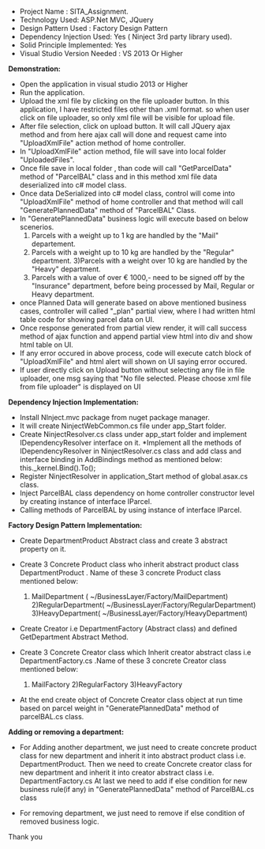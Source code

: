 * Project Name : SITA_Assignment.
 * Technology Used: ASP.Net MVC, JQuery
 * Design Pattern Used : Factory Design Pattern
 * Dependency Injection Used: Yes ( Ninject 3rd party library used).
 * Solid Principle Implemented: Yes
 * Visual Studio Version Needed : VS 2013 Or Higher
 
<b> Demonstration:</b>
 
 * Open the application in visual studio 2013 or Higher
 * Run the application.
 * Upload the xml file by clicking on the file uploader button. In this application, I have restricted files other than .xml format. so when user click on file uploader, so only xml file will be visible for upload file.
 * After file selection, click on upload button. It will call JQuery ajax method and from here ajax call will done and request came into "UploadXmlFile" action method of home controller.
 * In "UploadXmlFile" action method, file will save into local folder "UploadedFiles".
 * Once file save in local folder , than code will call "GetParcelData" method of "ParcelBAL" class and in this method xml file data deserialized into c# model class.
 * Once data DeSerialized into c# model class, control will come into "UploadXmlFile" method of home controller and that method will call "GeneratePlannedData" method of "ParcelBAL" Class.
 * In "GeneratePlannedData" business logic will execute based on below scenerios.
	1) Parcels with a weight up to 1 kg are handled by the "Mail" departement.
	2) Parcels with a weight up to 10 kg are handled by the "Regular" department.
	3)Parcels with a weight over 10 kg are handled by the "Heavy" department.
	4) Parcels with a value of over € 1000,- need to be signed off by the "Insurance" department, before being processed by Mail, Regular or Heavy department.
 * once Planned Data will generate based on above mentioned business cases, controller will called "_plan" partial view, where I had written html table code for showing parcel data on UI.
 * Once response generated from partial view render, it will call success method of ajax function and append partial view html into div and show html table on UI.
 * If any error occured in above process, code will execute catch block of "UploadXmlFile" and html alert will shown on UI saying error occured.
 * If user directly click on Upload button without selecting any file in file uploader, one msg saying that "No file selected. Please choose xml file from file uploader" is displayed on UI
 
 <b>Dependency Injection Implementation:</b>
 
 * Install NInject.mvc package from nuget package manager.
 * It will create NinjectWebCommon.cs file under app_Start folder.
 * Create NinjectResolver.cs class under app_start folder and implement IDependencyResolver interface on it.
 *Implement all the methods of IDependencyResolver in NinjectResolver.cs class and add class and interface binding in AddBindings method as mentioned below:
	this._kernel.Bind<IParcel>().To<ParcelBAL>();
 * Register NinjectResolver in application_Start method of global.asax.cs class.
 * Inject ParcelBAL class dependency on home controller constructor level by creating instance of interface IParcel.
 * Calling methods of ParcelBAL by using instance of interface IParcel.
 
 <b>Factory Design Pattern Implementation:</b>
 
 * Create DepartmentProduct Abstract class and create 3 abstract property on it.
 * Create 3 Concrete Product class who inherit abstract product class DepartmentProduct . Name of these 3 concrete Product class mentioned below:
	1) MailDepartment ( ~/BusinessLayer/Factory/MailDepartment)
	2)RegularDepartment( ~/BusinessLayer/Factory/RegularDepartment)
	3)HeavyDepartment( ~/BusinessLayer/Factory/HeavyDepartment)
 * Create Creator i.e DepartmentFactory (Abstract class) and defined GetDepartment Abstract Method.
 * Create 3 Concrete Creator class which Inherit creator abstract class i.e DepartmentFactory.cs .Name of these 3 concrete Creator class mentioned below:
	1) MailFactory
	2)RegularFactory
	3)HeavyFactory
	
 * At the end create object of Concrete Creator  class object at run time based on parcel weight in "GeneratePlannedData" method of parcelBAL.cs class.
 
 <b>Adding or removing a department:</b>
 
 * For Adding another department, we just need to create concrete product class for new department and inherit it into abstract product class i.e. DepartmentProduct.
 Then we need to create Concrete creator class for new department and inherit it into creator abstract class i.e. DepartmentFactory.cs
 At last we need to add if else condition for new business rule(if any) in "GeneratePlannedData" method of ParcelBAL.cs class
 
 * For removing department, we just need to remove if else condition of removed business logic.
 
 
 Thank you 
 
